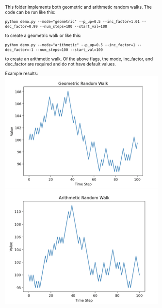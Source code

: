 This folder implements both geometric and 
arithmetic random walks. The code 
can be run like this: 
```
python demo.py --mode="geometric" --p_up=0.5 --inc_factor=1.01 --dec_factor=0.99 --num_steps=100 --start_val=100
```
to create a geometric walk or 
like this: 
```
python demo.py --mode="arithmetic" --p_up=0.5 --inc_factor=1 --dec_factor=-1 --num_steps=100 --start_val=100
```
to create an arithmetic walk.
Of the above flags, the mode, 
inc_factor, and dec_factor 
are required and do not 
have default values.

Example results:
![Geometric random walk example](./geometric_ex.png)
![Arithmetic random walk example](./arithmetic_ex.png)